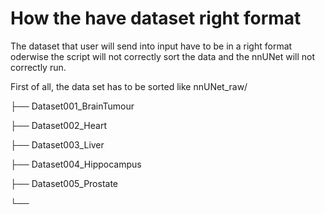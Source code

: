 
# How the have dataset right format


The dataset that user will send into input have to be in a right format oderwise the script will not correctly sort the data and the nnUNet will not correctly run.

First of all, the data set has to be sorted like
nnUNet_raw/

├── Dataset001_BrainTumour

├── Dataset002_Heart

├── Dataset003_Liver

├── Dataset004_Hippocampus

├── Dataset005_Prostate

└── 

